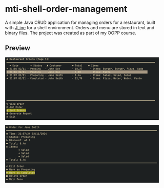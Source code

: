 # mti-shell-order-management

A simple Java CRUD application for managing orders for a restaurant, built with [JLine](https://github.com/jline/jline3) for a shell environment. Orders and menu are stored in text and binary files. The project was created as part of my OOPP course.

## Preview

![Menu](./menu.png)

![Order](./order.png)
